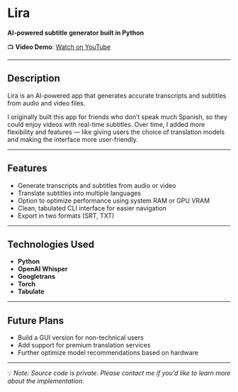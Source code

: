 # Lira  
**AI-powered subtitle generator built in Python**  

📺 **Video Demo**: [Watch on YouTube]([your-link-here](https://youtu.be/FY9LdKWlSpk?si=YNZNCex0sCcFHlY7))  

---

## Description  
Lira is an AI-powered app that generates accurate transcripts and subtitles from audio and video files.  

I originally built this app for friends who don’t speak much Spanish, so they could enjoy videos with real-time subtitles. Over time, I added more flexibility and features — like giving users the choice of translation models and making the interface more user-friendly.  

---

## Features  
- Generate transcripts and subtitles from audio or video  
- Translate subtitles into multiple languages  
- Option to optimize performance using system RAM or GPU VRAM  
- Clean, tabulated CLI interface for easier navigation  
- Export in two formats (SRT, TXT)  

---

## Technologies Used  
- **Python**  
- **OpenAI Whisper**  
- **Googletrans**  
- **Torch**  
- **Tabulate**  

---

## Future Plans  
- Build a GUI version for non-technical users  
- Add support for premium translation services  
- Further optimize model recommendations based on hardware  

---

💡 *Note: Source code is private. Please contact me if you’d like to learn more about the implementation.*  
